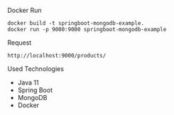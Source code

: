 Docker Run
````
docker build -t springboot-mongodb-example.
docker run -p 9000:9000 springboot-mongodb-example
````

Request

``
http://localhost:9000/products/
``

Used Technologies
  - Java 11
  - Spring Boot
  - MongoDB
  - Docker
